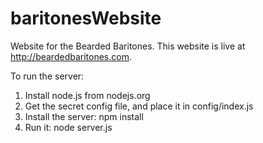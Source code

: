 # baritonesWebsite
Website for the Bearded Baritones.  This website is live at http://beardedbaritones.com.

To run the server:
1) Install node.js from nodejs.org
2) Get the secret config file, and place it in config/index.js
3) Install the server:
npm install
4) Run it:
node server.js
